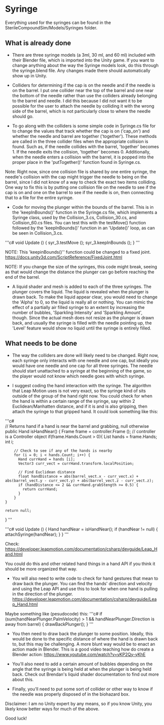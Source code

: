 # Syringe                                                                             
Everything used for the syringes can be found in the 
SterileCompoundSim/Models/Syringes folder.
                                                                                
                                                                                
## What is already done                                                            
* There are three syringe models (a 3ml, 30 ml, and 60 ml) included with their
Blender file, which is imported into the Unity game. If you want to change
anything about the way the Syringe models look, do this through the 
syringe.blend file. Any changes made there should automatically show up in Unity.
                                                                                
* Colliders for determining if the cap is on the needle and if the needle is on
the barrel. I put one collider near the top of the barrel and one near the
bottom of the needle rather than use the colliders already belonging to the
barrel and needle. I did this because I did not want it to be possible for
the user to attach the needle by colliding it with the wrong side of the barrel,
which is not particularly close to where the needle should go.
                                                                                
* To go along with the colliders is some simple code in Syringe.cs file for
to change the values that track whether the cap is on ('cap_on') and whether
the needle and barrel are together ('together'). These methods are called in
the three collider files when the appropriate collision is found. Such as,
if the needle collides with the barrel, 'together' becomes 1. If the needle
exits the collision, 'together' becomes 0. Additionally, when the needle
enters a collision with the barrel, it is popped into the proper place in
the 'putTogether()' function found in Syringe.cs.
                                                                               
Note: Right now, since one collision file is shared by one entire syringe,
the needle's collision with the cap might trigger the needle to being on
the barrel, since I did not know of a way to check the exact two items
colliding. One way to fix this is by putting one collision file on the needle
to see if the cap is on and one on the barrel to see if the needle is on,
then connecting that to a file for the entire syringe.
                                                                                                                                                                                                                                                
* Code for moving the plunger within the bounds of the barrel. This is in the
'keepInBounds()' function in the Syringe.cs file, which implements a Syringe
class, used by the Collision_3.cs, Collision_30.cs, and Collision_60.cs files.
You can test this with the testMove() function followed by the 'keepInBounds()'
function in an 'Update()' loop, as can be seen in Collision_3.cs.
                                                                                
'''c#
  void Update () {
    syr_3.testMove ();
    syr_3.keepInBounds ();
  }
'''
                                                                                
NOTE: This 'keepinBounds()'' function could be changed to a fixed joint.
https://docs.unity3d.com/ScriptReference/FixedJoint.html
                                                                                
NOTE: If you change the size of the syringes, this code might break, seeing
as that would change the distance the plunger can go before reaching the end
of the barrel.

* A liquid shader and mesh is added to each of the three syringes. The plunger
covers the liquid. The liquid is revealed when the plunger is drawn back. To
make the liquid appear clear, you would need to change the 'Alpha' to 0,
so the liquid is really all or nothing. You can mimic the effect of a partially
air filled syringe to an extent by increasing the number of bubbles, 
'Sparkling Intensity' and 'Sparkling Amount', though. Since the actual mesh does 
not resize as the plunger is drawn back, and usually the syringe is filled with 
the needle pointing up, the 'Level' feature would show no liquid until the 
syringe is entirely filled.
                                                                                
                                                                                
## What needs to be done
* The way the colliders are done will likely need to be changed. Right now,
each syringe only interacts with one needle and one cap, but ideally you would
have one needle and one cap for all three syringes. The needle should start
unattached to a syringe at the beginning of the game, so the player would not
know which needle goes with which syringe.                                
                                                                                
* I suggest coding the hand interaction with the syringe. The algorithm that
Leap Motion uses is not very exact, so the syringe kind of sits outside of the
group of the hand right now. You could check for when the hand is within a
certain range of the syringe, say within 2 Euclidean/Manhatten distance, and 
if it is and is also gripping, then attach the syringe to that gripped hand. 
It could look something like this:         
                                                                                
'''c#                                                          
  // Returns hand if a hand is near the barrel and grabbing, null otherwise
  public Hand isHandNear() {
    Frame frame = controller.Frame (); // controller is a Controller object
    if(frame.Hands.Count > 0){
        List<Hand> hands = frame.Hands;
        int i;

        // Check to see if any of the hands is nearby
        for (i = 0; i < hands.Count; i++) {
          Hand currHand = hands [i];
          Vector3 curr_vect = currHand.transform.localPosition;

          // Find Euclidean distance
          float handDistance = abs(barrel_vect.x - curr_vect.x) + abs(barrel_vect.y - curr_vect.y) + abs(barrel_vect.z - curr_vect.z);
          if (handDistance <= 2 && currHand.grabStength >= 0.5) {
            return currHand;
          }
        }
    }

    return null;
  }
'''
 
'''c#
  void Update () {
    Hand handNear = isHandNear();
    if (handNear != null) {
      attachSyringe(handNear);
    }
  }
'''
                                                                                
Check:                                                                             
https://developer.leapmotion.com/documentation/csharp/devguide/Leap_Hand.html 

You could do this and other related hand things in a hand API if you think it
should be more organized that way.
                                                                                
* You will also need to write code to check for hand gestures that mean to draw
back the plunger. You can find the hands' direction and velocity and using
the Leap API and use this to look for when one hand is pulling in the direction
of the plunger.
https://developer.leapmotion.com/documentation/csharp/devguide/Leap_Hand.html
                                                                                
Maybe something like (pesudocode) this:
'''c#
  if (sum(handNearPlunger.PalmVelocity) > 1 && handNearPlunger.Direction is away from barrel) {
    drawBackPlunger();
  }
'''
                                                                              
* You then need to draw back the plunger to some position. Ideally, this
would be done to the specific distance of where the hand is drawn back to, but
this may be challenging. A more blunt way would be to enact an action made in
Blender. This is a good video teaching how do create a Blender action:
https://www.youtube.com/watch?v=yKP2Qy-yKhE
                                                                                
* You'll also need to add a certain amount of bubbles depending on the angle
that the syringe is being held at when the plunger is being held back. Check
out Brendan's liquid shader documentation to find out more about this.
                                                                                
* Finally, you'll need to put some sort of collider or other way to know if
the needle was properly disposed of in the biohazard box.
                                                                                
                                                                                
Disclaimer: I am no Unity expert by any means, so if you know Unity, you likely
know better ways for much of the above.
                                                                              
                                                                              
Good luck!
